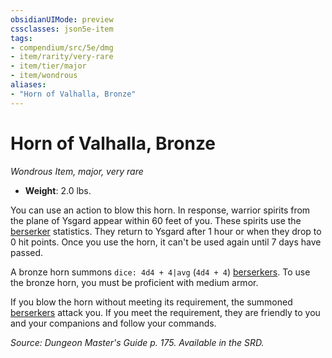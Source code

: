 ```yaml
---
obsidianUIMode: preview
cssclasses: json5e-item
tags:
- compendium/src/5e/dmg
- item/rarity/very-rare
- item/tier/major
- item/wondrous
aliases: 
- "Horn of Valhalla, Bronze"
---
```

# Horn of Valhalla, Bronze
*Wondrous Item, major, very rare*  

- **Weight**: 2.0 lbs.

You can use an action to blow this horn. In response, warrior spirits from the plane of Ysgard appear within 60 feet of you. These spirits use the [berserker](4-Resources/Compendium/bestiary/humanoid/berserker.md) statistics. They return to Ysgard after 1 hour or when they drop to 0 hit points. Once you use the horn, it can't be used again until 7 days have passed.

A bronze horn summons `dice: 4d4 + 4|avg` (`4d4 + 4`) [berserkers](4-Resources/Compendium/bestiary/humanoid/berserker.md). To use the bronze horn, you must be proficient with medium armor.

If you blow the horn without meeting its requirement, the summoned [berserkers](4-Resources/Compendium/bestiary/humanoid/berserker.md) attack you. If you meet the requirement, they are friendly to you and your companions and follow your commands.

*Source: Dungeon Master's Guide p. 175. Available in the SRD.*